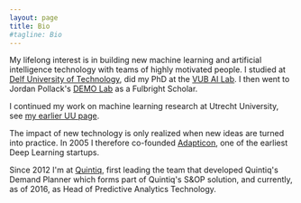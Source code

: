 ```yaml
---
layout: page
title: Bio
#tagline: Bio
---
```

My lifelong interest is in building new machine learning and artificial intelligence technology with teams of highly motivated people. I studied at [Delf University of Technology](http://www.tudelft.nl/en/), did my PhD at the [VUB AI Lab](https://ai.vub.ac.be). I then went to Jordan Pollack's [DEMO Lab](http://www.demo.cs.brandeis.edu) as a Fulbright Scholar.

I continued my work on machine learning research at Utrecht University, see [my earlier UU page](http://people.cs.uu.nl/dejong).

The impact of new technology is only realized when new ideas are turned into practice. In 2005 I therefore co-founded [Adapticon](https://web.archive.org/web/20151011073210/http://adapticon.com), one of the earliest Deep Learning startups.

Since 2012 I'm at [Quintiq](http://www.quintiq.com), first leading the team that developed Quintiq's Demand Planner which forms part of Quintiq's S&OP solution, and currently, as of 2016, as Head of Predictive Analytics Technology.
   
